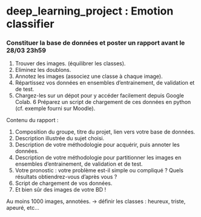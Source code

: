 # deep_learning_project : Emotion classifier

### Constituer la base de données et poster un rapport avant le 28/03 23h59

1. Trouver des images. (équilibrer les classes).
2. Eliminez les doublons.
3. Annotez les images (associez une classe à chaque image).
4. Répartissez vos données en ensembles d’entrainement, de validation
et de test.
5. Chargez-les sur un dépot pour y accéder facilement depuis Google Colab.
6 Préparez un script de chargement de ces données en python (cf. exemple fourni sur Moodle).

Contenu du rapport :
1. Composition du groupe, titre du projet, lien vers votre base de données.
2. Description illustrée du sujet choisi.
3. Description de votre méthodologie pour acquérir, puis annoter les données.
4. Description de votre méthodologie pour partitionner les images en ensembles d’entrainement, de validation et de test.
5. Votre pronostic : votre problème est-il simple ou compliqué ? Quels résultats obtiendrez-vous d’après vous ?
6. Script de chargement de vos données.
7. Et bien sûr des images de votre BD !

Au moins 1000 images, annotées.
-> définir les classes : heureux, triste, apeuré, etc...

